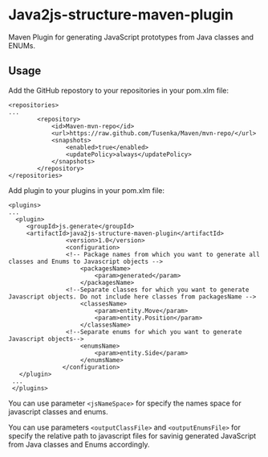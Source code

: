 # Java2js-structure-maven-plugin
Maven Plugin for generating JavaScript prototypes from Java classes and ENUMs.

## Usage
Add the GitHub repostory to your repositories in your pom.xlm file:
```
<repositories>
...
        <repository>
            <id>Maven-mvn-repo</id>
            <url>https://raw.github.com/Tusenka/Maven/mvn-repo/</url>
            <snapshots>
                <enabled>true</enabled>
                <updatePolicy>always</updatePolicy>
            </snapshots>
        </repository>
</repositories>
```
Add plugin to your plugins in your pom.xlm file:
```
<plugins>
...
  <plugin>
     <groupId>js.generate</groupId>
     <artifactId>java2js-structure-maven-plugin</artifactId>
                <version>1.0</version>
                <configuration>
                <!-- Package names from which you want to generate all classes and Enums to Javascript objects -->
                    <packagesName>
                        <param>generated</param>
                    </packagesName>
                <!--Separate classes for which you want to generate Javascript objects. Do not include here classes from packagesName -->
                    <classesName>
                        <param>entity.Move</param>
                        <param>entity.Position</param>
                    </classesName>
                <!--Separate enums for which you want to generate Javascript objects-->
                    <enumsName>
                        <param>entity.Side</param>
                    </enumsName>
               </configuration>
   </plugin>
 ...
 </plugins>
```
You can use parameter  ```<jsNameSpace>``` for specify the names space for javascript classes and enums. 

You can use parameters ```<outputClassFile>``` and ```<outputEnumsFile>``` for specify the relative path to javascript files for savinig generated JavaScript from Java classes and Enums accordingly. 
